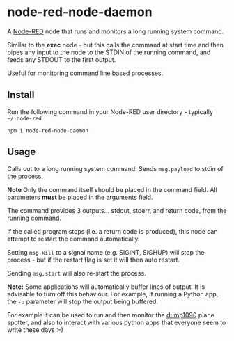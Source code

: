 node-red-node-daemon
====================

A <a href="http://nodered.org" target="_new">Node-RED</a> node that runs and
monitors a long running system command.

Similar to the **exec** node  - but this calls the command at start time and
then pipes any input to the node to the STDIN of the running command, and feeds
any STDOUT to the first output.

Useful for monitoring command line based processes.

Install
-------

Run the following command in your Node-RED user directory - typically `~/.node-red`

    npm i node-red-node-daemon


Usage
-----

Calls out to a long running system command. Sends `msg.payload` to stdin of the process.

**Note** Only the command itself should be placed in the command field.
All parameters **must** be placed in the arguments field.

The command provides 3 outputs... stdout, stderr, and return code, from the running command.

If the called program stops (i.e. a return code is produced), this node can attempt
to restart the command automatically.

Setting `msg.kill` to a signal name (e.g. SIGINT, SIGHUP) will stop the process - but if the restart flag is set it will then auto restart.

Sending `msg.start` will also re-start the process.

**Note:** Some applications will automatically buffer lines of output. It is advisable to turn off this behaviour.
For example, if running a Python app, the `-u` parameter will stop the output being buffered.


For example it can be used to run and then monitor the
<a href="https://github.com/antirez/dump1090" target="_new">dump1090</a> plane
spotter, and also to interact with various python apps that everyone seem to write
these days :-)
